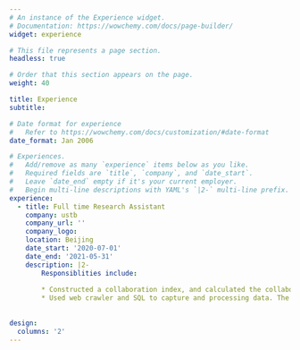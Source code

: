 ```yaml
---
# An instance of the Experience widget.
# Documentation: https://wowchemy.com/docs/page-builder/
widget: experience

# This file represents a page section.
headless: true

# Order that this section appears on the page.
weight: 40

title: Experience
subtitle:

# Date format for experience
#   Refer to https://wowchemy.com/docs/customization/#date-format
date_format: Jan 2006

# Experiences.
#   Add/remove as many `experience` items below as you like.
#   Required fields are `title`, `company`, and `date_start`.
#   Leave `date_end` empty if it's your current employer.
#   Begin multi-line descriptions with YAML's `|2-` multi-line prefix.
experience:
  - title: Full time Research Assistant
    company: ustb
    company_url: ''
    company_logo:
    location: Beijing
    date_start: '2020-07-01'
    date_end: '2021-05-31'
    description: |2-
        Responsiblities include:
    
        * Constructed a collaboration index, and calculated the collaboration competence of scholars in the required list. 
        * Used web crawler and SQL to capture and processing data. The amount of data is about 150,000.
 
 
design:
  columns: '2'
---
```


